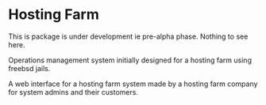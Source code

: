Hosting Farm
============

This is package is under development ie pre-alpha phase. Nothing to see here.

Operations management system initially designed for a hosting farm using freebsd jails.

A web interface for a hosting farm system made by a hosting farm company for system admins and their customers.
